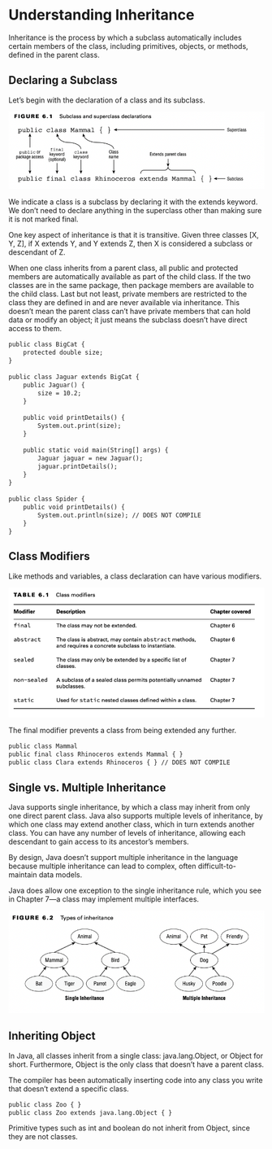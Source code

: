 # Understanding Inheritance

Inheritance is the process by which a subclass automatically includes certain members of the class, including
primitives, objects, or methods, defined in the parent class.

## Declaring a Subclass

Let’s begin with the declaration of a class and its subclass.

![](understanding_inheritance/subclass-and-superclass-declarations.png)

We indicate a class is a subclass by declaring it with the extends keyword. We don’t need to declare anything in the
superclass other than making sure it is not marked final.

One key aspect of inheritance is that it is transitive. Given three classes [X, Y, Z], if X extends Y, and Y extends Z,
then X is considered a subclass or descendant of Z.

When one class inherits from a parent class, all public and protected members are automatically available as part of the
child class. If the two classes are in the same package, then package members are available to the child class. Last but
not least, private members are restricted to the class they are defined in and are never available via inheritance.
This doesn’t mean the parent class can’t have private members that can hold data or modify an object; it just means the
subclass doesn’t have direct access to them.

    public class BigCat {
        protected double size;
    }

    public class Jaguar extends BigCat {
        public Jaguar() {
            size = 10.2;
        }
    
        public void printDetails() {
            System.out.print(size);
        }
    
        public static void main(String[] args) {
            Jaguar jaguar = new Jaguar();
            jaguar.printDetails();
        }
    }

    public class Spider {
        public void printDetails() {
            System.out.println(size); // DOES NOT COMPILE 
        }
    }

## Class Modifiers

Like methods and variables, a class declaration can have various modifiers.

![](understanding_inheritance/class-modifiers.png)

The final modifier prevents a class from being extended any further.

    public class Mammal
    public final class Rhinoceros extends Mammal { }
    public class Clara extends Rhinoceros { } // DOES NOT COMPILE

## Single vs. Multiple Inheritance

Java supports single inheritance, by which a class may inherit from only one direct parent class. Java also supports
multiple levels of inheritance, by which one class may extend another class, which in turn extends another class. You
can have any number of levels of inheritance, allowing each descendant to gain access to its ancestor’s members.

By design, Java doesn’t support multiple inheritance in the language because multiple inheritance can lead to complex,
often difficult-to-maintain data models.

Java does allow one exception to the single inheritance rule, which you see in Chapter 7—a class may implement multiple
interfaces.

![](understanding_inheritance/types-of-inheritance.png)

## Inheriting Object

In Java, all classes inherit from a single class: java.lang.Object, or Object for short. Furthermore, Object is the only
class that doesn’t have a parent class.

The compiler has been automatically inserting code into any class you write that doesn’t extend a specific class.

    public class Zoo { }
    public class Zoo extends java.lang.Object { }

Primitive types such as int and boolean do not inherit from Object, since they are not classes.